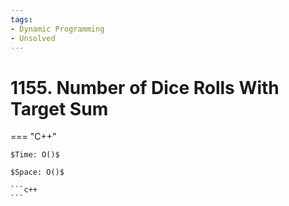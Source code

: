 ```yaml
---
tags:
- Dynamic Programming
- Unsolved
---
```



# 1155. Number of Dice Rolls With Target Sum

=== "C++"

    $Time: O()$

    $Space: O()$

    ```c++
    ```